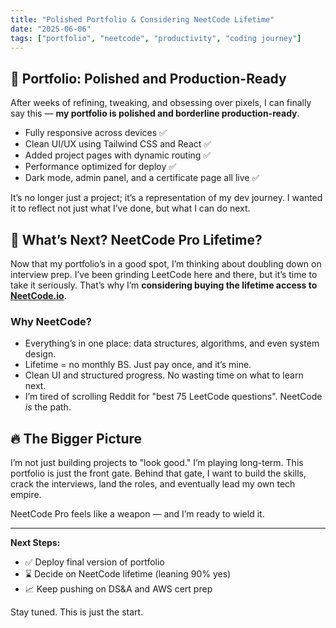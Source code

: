 ```yaml
---
title: "Polished Portfolio & Considering NeetCode Lifetime"
date: "2025-06-06"
tags: ["portfolio", "neetcode", "productivity", "coding journey"]
---
```


## 🚀 Portfolio: Polished and Production-Ready

After weeks of refining, tweaking, and obsessing over pixels, I can finally say this — **my portfolio is polished and borderline production-ready**.

- Fully responsive across devices ✅
- Clean UI/UX using Tailwind CSS and React ✅
- Added project pages with dynamic routing ✅
- Performance optimized for deploy ✅
- Dark mode, admin panel, and a certificate page all live ✅

It’s no longer just a project; it’s a representation of my dev journey. I wanted it to reflect not just what I’ve done, but what I can do next.

## 🤔 What’s Next? NeetCode Pro Lifetime?

Now that my portfolio’s in a good spot, I’m thinking about doubling down on interview prep. I’ve been grinding LeetCode here and there, but it’s time to take it seriously. That’s why I’m **considering buying the lifetime access to [NeetCode.io](https://neetcode.io)**.

### Why NeetCode?

- Everything’s in one place: data structures, algorithms, and even system design.
- Lifetime = no monthly BS. Just pay once, and it’s mine.
- Clean UI and structured progress. No wasting time on what to learn next.
- I’m tired of scrolling Reddit for "best 75 LeetCode questions". NeetCode _is_ the path.

## 🔥 The Bigger Picture

I’m not just building projects to "look good." I’m playing long-term. This portfolio is just the front gate. Behind that gate, I want to build the skills, crack the interviews, land the roles, and eventually lead my own tech empire.

NeetCode Pro feels like a weapon — and I’m ready to wield it.

---

**Next Steps:**

- ✅ Deploy final version of portfolio
- ⌛ Decide on NeetCode lifetime (leaning 90% yes)
- 📈 Keep pushing on DS&A and AWS cert prep

Stay tuned. This is just the start.
